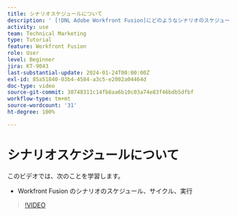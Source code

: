 ```yaml
---
title: シナリオスケジュールについて
description: ' [!DNL Adobe Workfront Fusion]にどのようなシナリオのスケジューリング、サイクル、実行があるかを説明します。'
activity: use
team: Technical Marketing
type: Tutorial
feature: Workfront Fusion
role: User
level: Beginner
jira: KT-9043
last-substantial-update: 2024-01-24T00:00:00Z
exl-id: 85a51840-03b4-4584-a3c5-e2002a04464d
doc-type: video
source-git-commit: 30748311c14fb8aa6b10c03a74e83f46bdb5dfbf
workflow-type: tm+mt
source-wordcount: '31'
ht-degree: 100%

---
```


# シナリオスケジュールについて

このビデオでは、次のことを学習します。

* Workfront Fusion のシナリオのスケジュール、サイクル、実行

>[!VIDEO](https://video.tv.adobe.com/v/335284/?quality=12&learn=on)
